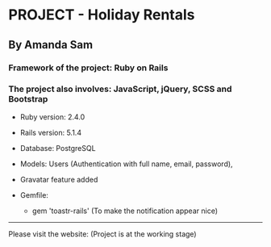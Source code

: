 # PROJECT - Holiday Rentals

## By Amanda Sam

### Framework of the project: Ruby on Rails

### The project also involves: JavaScript, jQuery, SCSS and Bootstrap

* Ruby version: 2.4.0

* Rails version: 5.1.4

* Database: PostgreSQL

* Models: Users (Authentication with full name, email, password),

* Gravatar feature added

* Gemfile:
  - gem 'toastr-rails' (To make the notification appear nice)
-------------------------------------------

Please visit the website:
(Project is at the working stage)
